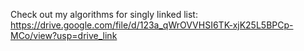 Check out my algorithms for singly linked list: https://drive.google.com/file/d/123a_qWrOVVHSI6TK-xjK25L5BPCp-MCo/view?usp=drive_link
